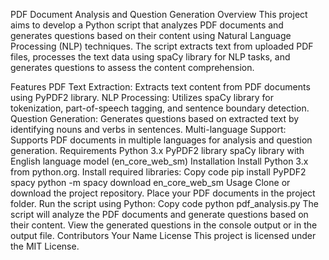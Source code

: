 PDF Document Analysis and Question Generation
Overview
This project aims to develop a Python script that analyzes PDF documents and generates questions based on their content using Natural Language Processing (NLP) techniques. The script extracts text from uploaded PDF files, processes the text data using spaCy library for NLP tasks, and generates questions to assess the content comprehension.

Features
PDF Text Extraction: Extracts text content from PDF documents using PyPDF2 library.
NLP Processing: Utilizes spaCy library for tokenization, part-of-speech tagging, and sentence boundary detection.
Question Generation: Generates questions based on extracted text by identifying nouns and verbs in sentences.
Multi-language Support: Supports PDF documents in multiple languages for analysis and question generation.
Requirements
Python 3.x
PyPDF2 library
spaCy library with English language model (en_core_web_sm)
Installation
Install Python 3.x from python.org.
Install required libraries:
Copy code
pip install PyPDF2 spacy
python -m spacy download en_core_web_sm
Usage
Clone or download the project repository.
Place your PDF documents in the project folder.
Run the script using Python:
Copy code
python pdf_analysis.py
The script will analyze the PDF documents and generate questions based on their content.
View the generated questions in the console output or in the output file.
Contributors
Your Name
License
This project is licensed under the MIT License.
